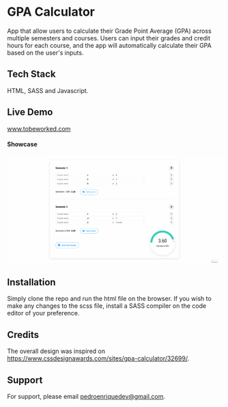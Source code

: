 # GPA Calculator

App that allow users to calculate their Grade Point Average (GPA) across multiple semesters and courses. Users can input their grades and credit hours for each course, and the app will automatically calculate their GPA based on the user's inputs.

## Tech Stack

HTML, SASS and Javascript.

## Live Demo

www.tobeworked.com

#### Showcase

![GPA Calculator gif demo](demo/Animation.gif)

## Installation

Simply clone the repo and run the html file on the browser. If you wish to make any changes to the scss file, install a SASS compiler on the code editor of your preference.

## Credits

The overall design was inspired on https://www.cssdesignawards.com/sites/gpa-calculator/32699/.

## Support

For support, please email pedroenriquedev@gmail.com.
